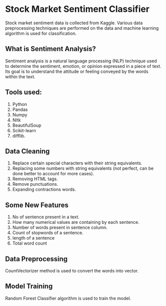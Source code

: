 # Stock Market Sentiment Classifier
Stock market sentiment data is collected from Kaggle. Various data preprocessing techniques are performed on the data and machine learning algorithm is used for classification.

## What is Sentiment Analysis?
Sentiment analysis is a natural language processing (NLP) technique used to determine the sentiment, emotion, or opinion expressed in a piece of text. Its goal is to understand the attitude or feeling conveyed by the words within the text.

## Tools used:
1. Python
2. Pandas
3. Numpy
4. Nltk
5. BeautifulSoup
6. Scikit-learn
7. difflib.

## Data Cleaning
1. Replace certain special characters with their string equivalents.
2. Replacing some numbers with string equivalents (not perfect, can be done better to account for more cases).
3. Removing HTML tags.
4. Remove punctuations.
5. Expanding  contractions words.

## Some New Features
1. No of sentence present in a text.
2. How many numerical values are containing by each sentence.
3. Number of words present in sentence column.
4. Count of stopwords of a sentence.
5. length of a sentence 
6. Total word count

## Data Preprocessing
CountVectorizer method is used to convert the words into vector.

## Model Training
Random Forest Classifier algorithm is used to train the model.
